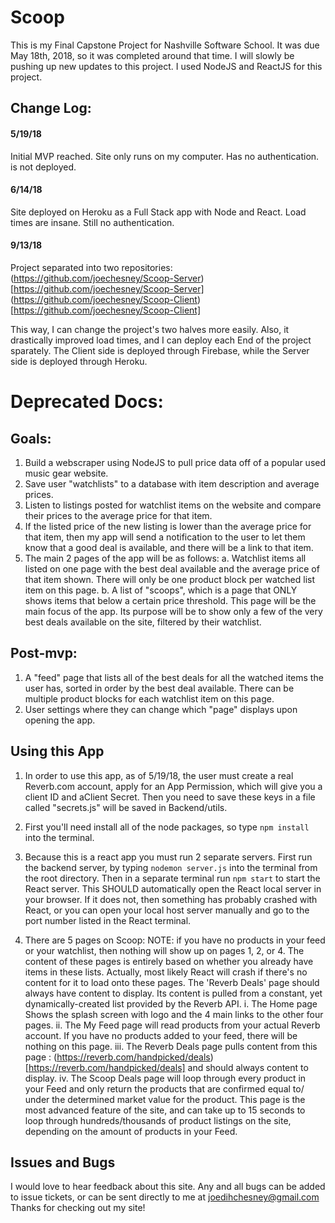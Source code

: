 # Scoop

This is my Final Capstone Project for Nashville Software School. It was due May 18th, 2018, so it was completed around that time. I will slowly be pushing up new updates to this project. I used NodeJS and ReactJS for this project.




## Change Log:

#### 5/19/18
  Initial MVP reached. Site only runs on my computer. Has no authentication. is not deployed.

#### 6/14/18
  Site deployed on Heroku as a Full Stack app with Node and React. Load times are insane. Still no authentication.

#### 9/13/18
  Project separated into two repositories:
    (https://github.com/joechesney/Scoop-Server)[https://github.com/joechesney/Scoop-Server]
    (https://github.com/joechesney/Scoop-Client)[https://github.com/joechesney/Scoop-Client]

  This way, I can change the project's two halves more easily. Also, it drastically improved load times, and I can deploy each End of the project sparately. The Client side is deployed through Firebase, while the Server side is deployed through Heroku.


# Deprecated Docs:

## Goals:
1. Build a webscraper using NodeJS to pull price data off of a popular used music gear website.
2. Save user "watchlists" to a database with item description and average prices.
3. Listen to listings posted for watchlist items on the website and compare their prices to the average price for that item.
4. If the listed price of the new listing is lower than the average price for that item, then my app will send a notification to the user to let them know that a good deal is available, and there will be a link to that item.
5. The main 2 pages of the app will be as follows:
  a. Watchlist items all listed on one page with the best deal available and the average price of that item shown. There will only be one product block per watched list item on this page.
  b. A list of "scoops", which is a page that ONLY shows items that below a certain price threshold. This page will be the main focus of the app. Its purpose will be to show only a few of the very best deals available on the site, filtered by their watchlist.

## Post-mvp:
1. A "feed" page that lists all of the best deals for all the watched items the user has, sorted in order by the best deal available. There can be multiple product blocks for each watchlist item on this page.
2. User settings where they can change which "page" displays upon opening the app.


## Using this App

1. In order to use this app, as of 5/19/18, the user must create a real Reverb.com account, apply for an App Permission, which will give you a client ID and aClient Secret. Then you need to save these keys in a file called "secrets.js" will be saved in Backend/utils.

2. First you'll need install all of the node packages, so type `npm install` into the terminal.

3. Because this is a react app you must run 2 separate servers. First run the backend server, by typing `nodemon server.js` into the terminal from the root directory. Then in a separate terminal run `npm start` to start the React server. This SHOULD automatically open the React local server in your browser. If it does not, then something has probably crashed with React, or you can open your local host server manually and go to the port number listed in the React terminal.

4. There are 5 pages on Scoop:
    NOTE: if you have no products in your feed or your watchlist, then nothing will show up on pages 1, 2, or 4. The content of these pages is entirely based on whether you already have items in these lists. Actually, most likely React will crash if there's no content for it to load onto these pages. The 'Reverb Deals' page should always have content to display. Its content is pulled from a constant, yet dynamically-created list provided by the Reverb API.
    i. The Home page Shows the splash screen with logo and the 4 main links to the other four pages.
    ii. The My Feed page will read products from your actual Reverb account. If you have no products added to your feed, there will be nothing on this page.
    iii. The Reverb Deals page pulls content from this page : (https://reverb.com/handpicked/deals)[https://reverb.com/handpicked/deals] and should always content to display.
    iv. The Scoop Deals page will loop through every product in your Feed and only return the products that are confirmed equal to/ under the determined market value for the product. This page is the most advanced feature of the site, and can take up to 15 seconds to loop through hundreds/thousands of product listings on the site, depending on the amount of products in your Feed.


 ## Issues and Bugs
 I would love to hear feedback about this site.
 Any and all bugs can be added to issue tickets, or can be sent directly to me at joedihchesney@gmail.com
 Thanks for checking out my site!
